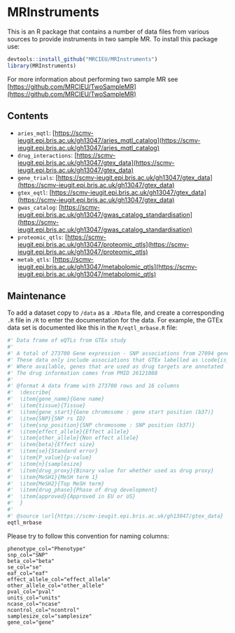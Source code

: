 # MRInstruments

This is an R package that contains a number of data files from various sources to provide instruments in two sample MR. To install this package use:

```r
devtools::install_github("MRCIEU/MRInstruments")
library(MRInstruments) 
```

For more information about performing two sample MR see [https://github.com/MRCIEU/TwoSampleMR](https://github.com/MRCIEU/TwoSampleMR)

## Contents

- `aries_mqtl`: [https://scmv-ieugit.epi.bris.ac.uk/gh13047/aries_mqtl_catalog](https://scmv-ieugit.epi.bris.ac.uk/gh13047/aries_mqtl_catalog)
- `drug_interactions`: [https://scmv-ieugit.epi.bris.ac.uk/gh13047/gtex_data](https://scmv-ieugit.epi.bris.ac.uk/gh13047/gtex_data)
- `gene_trials`: [https://scmv-ieugit.epi.bris.ac.uk/gh13047/gtex_data](https://scmv-ieugit.epi.bris.ac.uk/gh13047/gtex_data)
- `gtex_eqtl`: [https://scmv-ieugit.epi.bris.ac.uk/gh13047/gtex_data](https://scmv-ieugit.epi.bris.ac.uk/gh13047/gtex_data)
- `gwas_catalog`: [https://scmv-ieugit.epi.bris.ac.uk/gh13047/gwas_catalog_standardisation](https://scmv-ieugit.epi.bris.ac.uk/gh13047/gwas_catalog_standardisation)
- `proteomic_qtls`: [https://scmv-ieugit.epi.bris.ac.uk/gh13047/proteomic_qtls](https://scmv-ieugit.epi.bris.ac.uk/gh13047/proteomic_qtls)
- `metab_qtls`: [https://scmv-ieugit.epi.bris.ac.uk/gh13047/metabolomic_qtls](https://scmv-ieugit.epi.bris.ac.uk/gh13047/metabolomic_qtls)


## Maintenance

To add a dataset copy to `/data` as a `.RData` file, and create a corresponding `.R` file in `/R` to enter the documentation for the data. For example, the GTEx data set is documented like this in the `R/eqtl_mrbase.R` file:

```r
#' Data frame of eQTLs from GTEx study
#'
#' A total of 273700 Gene expression - SNP associations from 27094 gene names and 44 tissues. Obtained from \url{http://www.gtexportal.org/home/}.
#' These data only include associations that GTEx labelled as \code{is_choson_snp}.
#' Where available, genes that are used as drug targets are annotated
#' The drug information comes from PMID 26121088
#'
#' @format A data frame with 273700 rows and 16 columns
#'  \describe{
#'  \item{gene_name}{Gene name}
#'  \item{tissue}{Tissue}
#'  \item{gene_start}{Gene chromosome : gene start position (b37)}
#'  \item{SNP}{SNP rs ID}
#'  \item{snp_position}{SNP chromosome : SNP position (b37)}
#'  \item{effect_allele}{Effect allele}
#'  \item{other_allele}{Non effect allele}
#'  \item{beta}{Effect size}
#'  \item{se}{Standard error}
#'  \item{P_value}{p-value}
#'  \item{n}{samplesize}
#'  \item{drug_proxy}{Binary value for whether used as drug proxy}
#'  \item{MeSH1}{MeSH term 1}
#'  \item{MeSH2}{Top MeSH term}
#'  \item{drug_phase}{Phase of drug development}
#'  \item{approved}{Approved in EU or US}
#'  }
#'
#' @source \url{https://scmv-ieugit.epi.bris.ac.uk/gh13047/gtex_data}
eqtl_mrbase
```

Please try to follow this convention for naming columns:

```
phenotype_col="Phenotype"
snp_col="SNP"
beta_col="beta"
se_col="se"
eaf_col="eaf"
effect_allele_col="effect_allele"
other_allele_col="other_allele"
pval_col="pval"
units_col="units"
ncase_col="ncase"
ncontrol_col="ncontrol"
samplesize_col="samplesize"
gene_col="gene"
```
